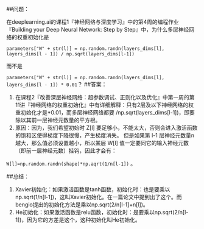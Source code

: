 ﻿##问题：
 
在deeplearning.ai的课程1『神经网络与深度学习』中的第4周的编程作业『Building your Deep Neural Network: Step by Step』中，为什么多层神经网络的权重初始化是

``
parameters["W" + str(l)] = np.random.randn(layers_dims[l], layers_dims[l - 1]) / np.sqrt(layers_dims[l-1])
``

而不是

``
parameters["W" + str(l)] = np.random.randn(layers_dims[l], layers_dims[l - 1]) * 0.01
``？
##答案：

1. 在课程2『改善深层神经网络：超参数调试、正则化以及优化』中第一周的第11讲『神经网络的权重初始化』中有详细解释：只有2层及以下神经网络的权重初始化才是*0.01，而多层神经网络都要 /np.sqrt(layers_dims[l-1])，即要除以其前一层神经元数量的平方根。
2. 原因：因为，我们希望初始时 Z[l] 要足够小，不能太大，否则会进入激活函数的饱和区使得梯度下降很慢，产生梯度消失。 但是如果第 l-1 层神经元数量n越大，那么值必须设置越小，所以某层 W[l] 值一定要同它的输入神经元数（即前一层神经元数）挂钩，因此才会有：

``
W[l]=np.random.randn(shape)*np.aqrt(1/n[l-1])
``
。

##总结：
1. Xavier初始化：如果激活函数是tanh函数，初始化时：也是要乘以np.sqrt(1/n[l-1])，这叫Xavier初始化。在一篇论文中提到出了这个。而bengio提出的初始化方法是乘以np.sqrt(2/n[l-1]+n[l])。
2. He初始化：如果激活函数是relu函数，初始化时：是要乘以np.sqrt(2/n[l-1])，因为它的方差是这个，这种初始化叫He初始化。


